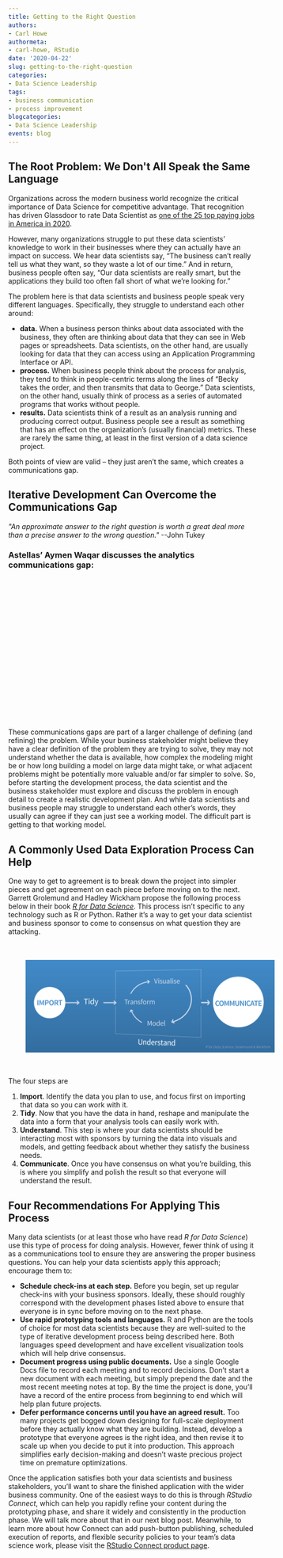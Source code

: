 ```yaml
---
title: Getting to the Right Question
authors: 
- Carl Howe
authormeta:
- carl-howe, RStudio
date: '2020-04-22'
slug: getting-to-the-right-question
categories:
- Data Science Leadership
tags:
- business communication
- process improvement
blogcategories:
- Data Science Leadership
events: blog
---
```


## The Root Problem: We Don't All Speak the Same Language

Organizations across the modern business world recognize the critical importance of Data Science for competitive advantage. That recognition has driven Glassdoor to rate Data Scientist as [one of the 25 top paying jobs in America in 2020](https://www.glassdoor.com/List/Highest-Paying-Jobs-LST_KQ0,19.htm). 

However, many organizations struggle to put these data scientists’ knowledge to work in their businesses where they can actually have an impact on success. We hear data scientists say, “The business can’t really tell us what they want, so they waste a lot of our time.” And in return, business people often say, “Our data scientists are really smart, but the applications they build too often fall short of what we’re looking for.”  

The problem here is that data scientists and business people speak very different languages. Specifically, they struggle to understand each other around:  

  * **data.** When a business person thinks about data associated with the business, they often are thinking about data that they can see in Web pages or spreadsheets. Data scientists, on the other hand, are usually looking for data that they can access using an Application Programming Interface or API.
  * **process.** When business people think about the process for analysis, they tend to think in people-centric terms along the lines of “Becky takes the order, and then transmits that data to George.” Data scientists, on the other hand, usually think of process as a series of automated programs that works without people.
  * **results.** Data scientists think of a result as an analysis running and producing correct output. Business people see a result as something that has an effect on the organization’s (usually financial) metrics. These are rarely the same thing, at least in the first version of a data science project.  

Both points of view are valid – they just aren’t the same, which creates a communications gap.

## Iterative Development Can Overcome the Communications Gap

*"An approximate answer to the right question is worth a great deal more than a precise answer to the wrong question."* --John Tukey

### Astellas’ Aymen Waqar discusses the analytics communications gap:

<div style="padding: 15px 40px 35px 40px;text-align: center;">
<script src="https://fast.wistia.com/embed/medias/iwmemji2xh.jsonp" async></script><script src="https://fast.wistia.com/assets/external/E-v1.js" async></script><div class="wistia_responsive_padding" style="padding:56.25% 0 0 0;position:relative;"><div class="wistia_responsive_wrapper" style="height:100%;left:0;position:absolute;top:0;width:100%;"><span class="wistia_embed wistia_async_iwmemji2xh popover=true popoverAnimateThumbnail=true videoFoam=true" style="display:inline-block;height:100%;position:relative;width:100%">&nbsp;</span></div></div>
</div>

These communications gaps are part of a larger challenge of defining (and refining) the problem. While your business stakeholder might believe they have a clear definition of the problem they are trying to solve, they may not understand whether the data is available, how complex the modeling might be or how long building a model on large data might take, or what adjacent problems might be potentially more valuable and/or far simpler to solve. So, before starting the development process, the data scientist and the business stakeholder must explore and discuss the problem in enough detail to create a realistic development plan. And while data scientists and business people may struggle to understand each other’s words, they usually can agree if they can just see a working model. The difficult part is getting to that working model.

## A Commonly Used Data Exploration Process Can Help

One way to get to agreement is to break down the project into simpler pieces and get agreement on each piece before moving on to the next. Garrett Grolemund and Hadley Wickham propose the following process below in their book [*R for Data Science*](https://r4ds.had.co.nz). This process isn’t specific to any technology such as R or Python. Rather it’s a way to get your data scientist and business sponsor to come to consensus on what question they are attacking.

<img align="center" style="padding: 35px;" src="process2.jpg" alt="A visualization of the data science process">

The four steps are

  1. **Import**. Identify the data you plan to use, and focus first on importing that data so you can work with it.
  2. **Tidy**. Now that you have the data in hand, reshape and manipulate the data into a form that your analysis tools can easily work with.
  3. **Understand**. This step is where your data scientists should be interacting most with sponsors by turning the data into visuals and models, and getting feedback about whether they satisfy the business needs.
  4. **Communicate**. Once you have consensus on what you’re building, this is where you simplify and polish the result so that everyone will understand the result.

## Four Recommendations For Applying This Process

Many data scientists (or at least those who have read *R for Data Science*) use this type of process for doing analysis. However, fewer think of using it as a communications tool to ensure they are answering the proper business questions. You can help your data scientists apply this approach; encourage them to:

- **Schedule check-ins at each step.** Before you begin, set up regular check-ins with your business sponsors. Ideally, these should roughly correspond with the development phases listed above to ensure that everyone is in sync before moving on to the next phase.
- **Use rapid prototyping tools and languages.** R and Python are the tools of choice for most data scientists because they are well-suited to the type of iterative development process being described here. Both languages speed development and have excellent visualization tools which will help drive consensus.
- **Document progress using public documents.** Use a single Google Docs file to record each meeting and to record decisions. Don’t start a new document with each meeting, but simply prepend the date and the most recent meeting notes at top. By the time the project is done, you’ll have a record of the entire process from beginning to end which will help plan future projects.
- **Defer performance concerns until you have an agreed result.** Too many projects get bogged down designing for full-scale deployment before they actually know what they are building. Instead, develop a prototype that everyone agrees is the right idea, and then revise it to scale up when you decide to put it into production. This approach simplifies early decision-making and doesn’t waste precious project time on premature optimizations.

Once the application satisfies both your data scientists and business stakeholders, you’ll want to share the finished application with the wider business community. One of the easiest ways to do this is through *RStudio Connect*, which can help you rapidly refine your content during the prototyping phase, and share it widely and consistently in the production phase. We will talk more about that in our next blog post. Meanwhile, to learn more about how Connect can add push-button publishing, scheduled execution of reports, and flexible security policies to your team’s data science work, please visit the [RStudio Connect product page](https://rstudio.com/products/connect/).

<div style="padding: 25px 0 25px 0;"></div>
